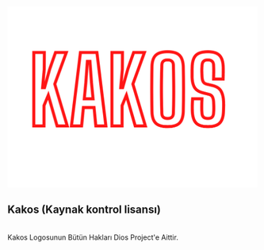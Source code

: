 
![](images/K.png)
## Kakos (Kaynak kontrol lisansı)



<br>
Kakos Logosunun Bütün Hakları Dios Project'e Aittir.
